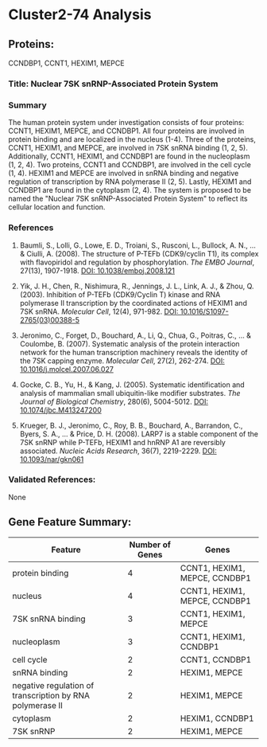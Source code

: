 # Cluster2-74 Analysis

## Proteins: 

CCNDBP1, CCNT1, HEXIM1, MEPCE

### Title: Nuclear 7SK snRNP-Associated Protein System

### Summary

The human protein system under investigation consists of four proteins: CCNT1, HEXIM1, MEPCE, and CCNDBP1. All four proteins are involved in protein binding and are localized in the nucleus (1-4). Three of the proteins, CCNT1, HEXIM1, and MEPCE, are involved in 7SK snRNA binding (1, 2, 5). Additionally, CCNT1, HEXIM1, and CCNDBP1 are found in the nucleoplasm (1, 2, 4). Two proteins, CCNT1 and CCNDBP1, are involved in the cell cycle (1, 4). HEXIM1 and MEPCE are involved in snRNA binding and negative regulation of transcription by RNA polymerase II (2, 5). Lastly, HEXIM1 and CCNDBP1 are found in the cytoplasm (2, 4). The system is proposed to be named the "Nuclear 7SK snRNP-Associated Protein System" to reflect its cellular location and function.

### References

1. Baumli, S., Lolli, G., Lowe, E. D., Troiani, S., Rusconi, L., Bullock, A. N., ... & Ciulli, A. (2008). The structure of P-TEFb (CDK9/cyclin T1), its complex with flavopiridol and regulation by phosphorylation. *The EMBO Journal*, 27(13), 1907-1918. [DOI: 10.1038/emboj.2008.121](https://doi.org/10.1038/emboj.2008.121)

2. Yik, J. H., Chen, R., Nishimura, R., Jennings, J. L., Link, A. J., & Zhou, Q. (2003). Inhibition of P-TEFb (CDK9/Cyclin T) kinase and RNA polymerase II transcription by the coordinated actions of HEXIM1 and 7SK snRNA. *Molecular Cell*, 12(4), 971-982. [DOI: 10.1016/S1097-2765(03)00388-5](https://doi.org/10.1016/S1097-2765(03)00388-5)

3. Jeronimo, C., Forget, D., Bouchard, A., Li, Q., Chua, G., Poitras, C., ... & Coulombe, B. (2007). Systematic analysis of the protein interaction network for the human transcription machinery reveals the identity of the 7SK capping enzyme. *Molecular Cell*, 27(2), 262-274. [DOI: 10.1016/j.molcel.2007.06.027](https://doi.org/10.1016/j.molcel.2007.06.027)

4. Gocke, C. B., Yu, H., & Kang, J. (2005). Systematic identification and analysis of mammalian small ubiquitin-like modifier substrates. *The Journal of Biological Chemistry*, 280(6), 5004-5012. [DOI: 10.1074/jbc.M413247200](https://doi.org/10.1074/jbc.M413247200)

5. Krueger, B. J., Jeronimo, C., Roy, B. B., Bouchard, A., Barrandon, C., Byers, S. A., ... & Price, D. H. (2008). LARP7 is a stable component of the 7SK snRNP while P-TEFb, HEXIM1 and hnRNP A1 are reversibly associated. *Nucleic Acids Research*, 36(7), 2219-2229. [DOI: 10.1093/nar/gkn061](https://doi.org/10.1093/nar/gkn061)

### Validated References: 

None





## Gene Feature Summary: 

| Feature | Number of Genes | Genes |
| --- | --- | --- |
| protein binding | 4 | CCNT1, HEXIM1, MEPCE, CCNDBP1 |
| nucleus | 4 | CCNT1, HEXIM1, MEPCE, CCNDBP1 |
| 7SK snRNA binding | 3 | CCNT1, HEXIM1, MEPCE |
| nucleoplasm | 3 | CCNT1, HEXIM1, CCNDBP1 |
| cell cycle | 2 | CCNT1, CCNDBP1 |
| snRNA binding | 2 | HEXIM1, MEPCE |
| negative regulation of transcription by RNA polymerase II | 2 | HEXIM1, MEPCE |
| cytoplasm | 2 | HEXIM1, CCNDBP1 |
| 7SK snRNP | 2 | HEXIM1, MEPCE |

